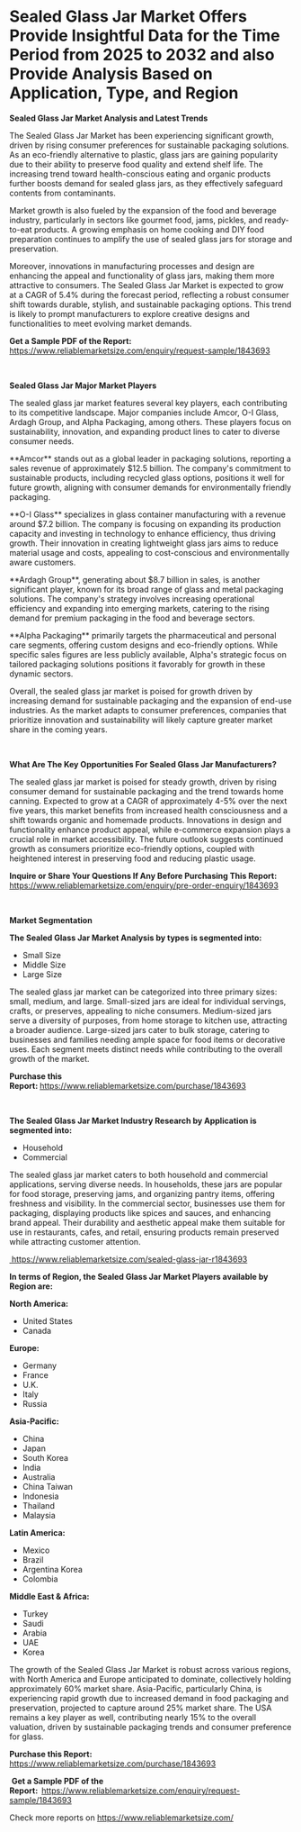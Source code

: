 <p><h1>Sealed Glass Jar Market Offers Provide Insightful Data for the Time Period from 2025 to 2032 and also Provide Analysis Based on Application, Type, and Region</h1></p><p><strong>Sealed Glass Jar Market Analysis and Latest Trends</strong></p>
<p><p>The Sealed Glass Jar Market has been experiencing significant growth, driven by rising consumer preferences for sustainable packaging solutions. As an eco-friendly alternative to plastic, glass jars are gaining popularity due to their ability to preserve food quality and extend shelf life. The increasing trend toward health-conscious eating and organic products further boosts demand for sealed glass jars, as they effectively safeguard contents from contaminants. </p><p>Market growth is also fueled by the expansion of the food and beverage industry, particularly in sectors like gourmet food, jams, pickles, and ready-to-eat products. A growing emphasis on home cooking and DIY food preparation continues to amplify the use of sealed glass jars for storage and preservation. </p><p>Moreover, innovations in manufacturing processes and design are enhancing the appeal and functionality of glass jars, making them more attractive to consumers. The Sealed Glass Jar Market is expected to grow at a CAGR of 5.4% during the forecast period, reflecting a robust consumer shift towards durable, stylish, and sustainable packaging options. This trend is likely to prompt manufacturers to explore creative designs and functionalities to meet evolving market demands.</p></p>
<p><strong>Get a Sample PDF of the Report:&nbsp;</strong> <a href="https://www.reliablemarketsize.com/enquiry/request-sample/1843693?utm_campaign=3072&utm_medium=2&utm_source=Github&utm_content=ia&utm_term=04042025&utm_id=sealed-glass-jar">https://www.reliablemarketsize.com/enquiry/request-sample/1843693</a></p>
<p>&nbsp;</p>
<p><strong>Sealed Glass Jar Major Market Players</strong></p>
<p><p>The sealed glass jar market features several key players, each contributing to its competitive landscape. Major companies include Amcor, O-I Glass, Ardagh Group, and Alpha Packaging, among others. These players focus on sustainability, innovation, and expanding product lines to cater to diverse consumer needs.</p><p>**Amcor** stands out as a global leader in packaging solutions, reporting a sales revenue of approximately $12.5 billion. The company's commitment to sustainable products, including recycled glass options, positions it well for future growth, aligning with consumer demands for environmentally friendly packaging.</p><p>**O-I Glass** specializes in glass container manufacturing with a revenue around $7.2 billion. The company is focusing on expanding its production capacity and investing in technology to enhance efficiency, thus driving growth. Their innovation in creating lightweight glass jars aims to reduce material usage and costs, appealing to cost-conscious and environmentally aware customers.</p><p>**Ardagh Group**, generating about $8.7 billion in sales, is another significant player, known for its broad range of glass and metal packaging solutions. The company's strategy involves increasing operational efficiency and expanding into emerging markets, catering to the rising demand for premium packaging in the food and beverage sectors.</p><p>**Alpha Packaging** primarily targets the pharmaceutical and personal care segments, offering custom designs and eco-friendly options. While specific sales figures are less publicly available, Alpha's strategic focus on tailored packaging solutions positions it favorably for growth in these dynamic sectors.</p><p>Overall, the sealed glass jar market is poised for growth driven by increasing demand for sustainable packaging and the expansion of end-use industries. As the market adapts to consumer preferences, companies that prioritize innovation and sustainability will likely capture greater market share in the coming years.</p></p>
<p>&nbsp;</p>
<p><strong>What Are The Key Opportunities For Sealed Glass Jar Manufacturers?</strong></p>
<p><p>The sealed glass jar market is poised for steady growth, driven by rising consumer demand for sustainable packaging and the trend towards home canning. Expected to grow at a CAGR of approximately 4-5% over the next five years, this market benefits from increased health consciousness and a shift towards organic and homemade products. Innovations in design and functionality enhance product appeal, while e-commerce expansion plays a crucial role in market accessibility. The future outlook suggests continued growth as consumers prioritize eco-friendly options, coupled with heightened interest in preserving food and reducing plastic usage.</p></p>
<p><strong>Inquire or Share Your Questions If Any Before Purchasing This Report:</strong> <a href="https://www.reliablemarketsize.com/enquiry/pre-order-enquiry/1843693?utm_campaign=3072&utm_medium=2&utm_source=Github&utm_content=ia&utm_term=04042025&utm_id=sealed-glass-jar">https://www.reliablemarketsize.com/enquiry/pre-order-enquiry/1843693</a></p>
<p>&nbsp;</p>
<p><strong>Market Segmentation</strong></p>
<p><strong>The Sealed Glass Jar Market Analysis by types is segmented into:</strong></p>
<p><ul><li>Small Size</li><li>Middle Size</li><li>Large Size</li></ul></p>
<p><p>The sealed glass jar market can be categorized into three primary sizes: small, medium, and large. Small-sized jars are ideal for individual servings, crafts, or preserves, appealing to niche consumers. Medium-sized jars serve a diversity of purposes, from home storage to kitchen use, attracting a broader audience. Large-sized jars cater to bulk storage, catering to businesses and families needing ample space for food items or decorative uses. Each segment meets distinct needs while contributing to the overall growth of the market.</p></p>
<p><strong>Purchase this Report:&nbsp;</strong><a href="https://www.reliablemarketsize.com/purchase/1843693?utm_campaign=3072&utm_medium=2&utm_source=Github&utm_content=ia&utm_term=04042025&utm_id=sealed-glass-jar">https://www.reliablemarketsize.com/purchase/1843693</a></p>
<p>&nbsp;</p>
<p><strong>The Sealed Glass Jar Market Industry Research by Application is segmented into:</strong></p>
<p><ul><li>Household</li><li>Commercial</li></ul></p>
<p><p>The sealed glass jar market caters to both household and commercial applications, serving diverse needs. In households, these jars are popular for food storage, preserving jams, and organizing pantry items, offering freshness and visibility. In the commercial sector, businesses use them for packaging, displaying products like spices and sauces, and enhancing brand appeal. Their durability and aesthetic appeal make them suitable for use in restaurants, cafes, and retail, ensuring products remain preserved while attracting customer attention.</p></p>
<p><a href="https://www.reliablemarketsize.com/sealed-glass-jar-r1843693?utm_campaign=3072&utm_medium=2&utm_source=Github&utm_content=ia&utm_term=04042025&utm_id=sealed-glass-jar">&nbsp;https://www.reliablemarketsize.com/sealed-glass-jar-r1843693</a></p>
<p><strong>In terms of Region, the Sealed Glass Jar Market Players available by Region are:</strong></p>
<p>
    <p> <strong> North America: </strong>
        <ul>
            <li>United States</li>
            <li>Canada</li>
        </ul>
        </p> 
    <p> <strong> Europe: </strong>
        <ul>
            <li>Germany</li>
            <li>France</li>
            <li>U.K.</li>
            <li>Italy</li>
            <li>Russia</li>
        </ul>
        </p> 
    <p> <strong> Asia-Pacific: </strong>
        <ul>
            <li>China</li>
            <li>Japan</li>
            <li>South Korea</li>
            <li>India</li>
            <li>Australia</li>
            <li>China Taiwan</li>
            <li>Indonesia</li>
            <li>Thailand</li>
            <li>Malaysia</li>
        </ul>
        </p> 
    <p> <strong> Latin America: </strong>
        <ul>
            <li>Mexico</li>
            <li>Brazil</li>
            <li>Argentina Korea</li>
            <li>Colombia</li>
        </ul>
        </p> 
    <p> <strong> Middle East & Africa: </strong>
        <ul>
            <li>Turkey</li>
            <li>Saudi</li>
            <li>Arabia</li>
            <li>UAE</li>
            <li>Korea</li>
        </ul>
    </p>
    </p>
<p><p>The growth of the Sealed Glass Jar Market is robust across various regions, with North America and Europe anticipated to dominate, collectively holding approximately 60% market share. Asia-Pacific, particularly China, is experiencing rapid growth due to increased demand in food packaging and preservation, projected to capture around 25% market share. The USA remains a key player as well, contributing nearly 15% to the overall valuation, driven by sustainable packaging trends and consumer preference for glass.</p></p>
<p><strong>Purchase this Report: </strong><a href="https://www.reliablemarketsize.com/purchase/1843693?utm_campaign=3072&utm_medium=2&utm_source=Github&utm_content=ia&utm_term=04042025&utm_id=sealed-glass-jar">https://www.reliablemarketsize.com/purchase/1843693</a></p>
<p>&nbsp;<strong>Get a Sample PDF of the Report:&nbsp;&nbsp;</strong><a href="https://www.reliablemarketsize.com/enquiry/request-sample/1843693?utm_campaign=3072&utm_medium=2&utm_source=Github&utm_content=ia&utm_term=04042025&utm_id=sealed-glass-jar">https://www.reliablemarketsize.com/enquiry/request-sample/1843693</a></p>
<p><strong></strong></p>
<p>Check more reports on <a href="https://www.reliablemarketsize.com/?utm_campaign=3072&utm_medium=2&utm_source=Github&utm_content=ia&utm_term=04042025&utm_id=sealed-glass-jar">https://www.reliablemarketsize.com/</a></p>